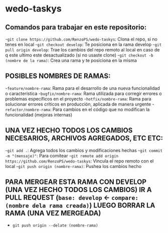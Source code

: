 # wedo-taskys
## Comandos para trabajar en este repositorio:
-`git clone https://github.com/RenzoPS/wedo-taskys`: Clona el repo, si no tenes en local
-`git checkout develop`: Te posiciona en la rama develop
-`git pull origin develop`: Trae los cambios del repo remoto al local en caso de q este ultimo este desactualizado (si no usaste clone)
-`git checkout -b (nombre de la rama)`: Crea una rama y te posiciona en la misma

## POSIBLES NOMBRES DE RAMAS:
-`feature/nombre-rama`: Rama para el desarrollo de una nueva funcionalidad o característica
-`bugfix/nombre-rama`: Rama utilizada para corregir errores o problemas específicos en el proyecto
-`hotfix/nombre-rama`: Rama para solucionar errores críticos en producción, aplicada de manera urgente
-`refactor/nombre-rama`: Para cambios en el código que no modifican la funcionalidad (mejoras internas)

## UNA VEZ HECHO TODOS LOS CAMBIOS NECESARIOS, ARCHIVOS AGREGADOS, ETC ETC:
-`git add .`: Agrega todos los cambios y modificaciones hechas
-`git commit -m "(mensaje)"`: Para comitear
-`git remote add origin https://github.com/RenzoPS/wedo-taskys`: Vincula el repo remoto con el local
-`git push origin (nombre-rama)`: Pushea los cambios hecho

## PARA MERGEAR ESTA RAMA CON DEVELOP (UNA VEZ HECHO TODOS LOS CAMBIOS) IR A PULL REQUEST (`base: develop` <- `compare: (nombre dela rama creada)`) LUEGO BORRAR LA RAMA (UNA VEZ MERGEADA)
- `git push origin --delate (nombre-rama)`